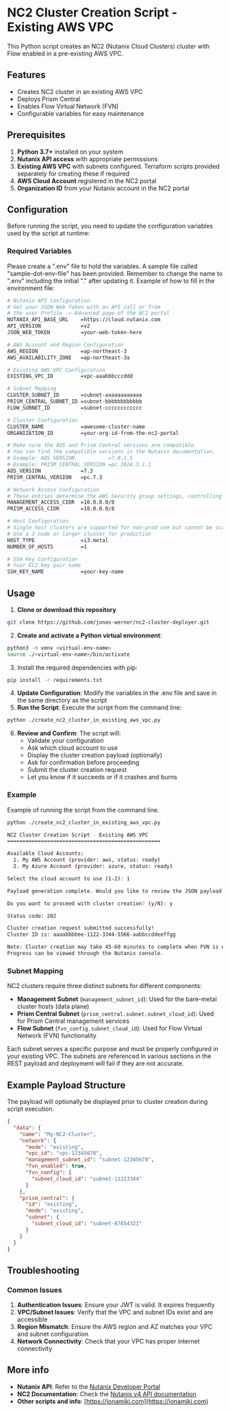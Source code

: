 # NC2 Cluster Creation Script - Existing AWS VPC

This Python script creates an NC2 (Nutanix Cloud Clusters) cluster with Flow enabled in a pre-existing AWS VPC.

## Features

- Creates NC2 cluster in an existing AWS VPC
- Deploys Prism Central
- Enables Flow Virtual Network (FVN)
- Configurable variables for easy maintenance

## Prerequisites

1. **Python 3.7+** installed on your system
2. **Nutanix API access** with appropriate permissions
3. **Existing AWS VPC** with subnets configured. Terraform scripts provided separately for creating these if required
4. **AWS Cloud Account** registered in the NC2 portal
5. **Organization ID** from your Nutanix account in the NC2 portal


## Configuration

Before running the script, you need to update the configuration variables used by the script at runtime: 

### Required Variables
Please create a ".env" file to hold the variables. A sample file called "sample-dot-env-file" has been provided. Remember to change the name to ".env" including the initial "." after updating it. Example of how to fill in the environment file: 
```bash
# Nutanix API Configuration
# Get your JSON Web Token with an API call or from 
# the user Profile -> Advanced page of the NC2 portal
NUTANIX_API_BASE_URL    =https://cloud.nutanix.com
API_VERSION             =v2
JSON_WEB_TOKEN          =your-web-token-here

# AWS Account and Region Configuration
AWS_REGION              =ap-northeast-3
AWS_AVAILABILITY_ZONE   =ap-northeast-3a

# Existing AWS VPC Configuration
EXISTING_VPC_ID         =vpc-aaabbbcccddd

# Subnet Mapping
CLUSTER_SUBNET_ID       =subnet-aaaaaaaaaaaa
PRISM_CENTRAL_SUBNET_ID =subnet-bbbbbbbbbbbb
FLOW_SUBNET_ID          =subnet-cccccccccccc

# Cluster Configuration
CLUSTER_NAME            =awesome-cluster-name
ORGANIZATION_ID         =your-org-id-from-the-nc2-portal

# Make sure the AOS and Prism Central versions are compatible.
# You can find the compatible versions in the Nutanix documentation.
# Example: AOS_VERSION           =7.0.1.5
# Example: PRISM_CENTRAL_VERSION =pc.2024.3.1.1
AOS_VERSION             =7.3
PRISM_CENTRAL_VERSION   =pc.7.3

# Network Access Configuration
# These entries determine the AWS Security group settings, controlling access to the cluster
MANAGEMENT_ACCESS_CIDR  =10.0.0.0/8
PRISM_ACCESS_CIDR       =10.0.0.0/8

# Host Configuration
# Single host clusters are supported for non-prod use but cannot be scaled up. 
# Use a 3 node or larger cluster for production 
HOST_TYPE               =i3.metal
NUMBER_OF_HOSTS         =1

# SSH Key Configuration
# Your EC2 key pair name
SSH_KEY_NAME            =your-key-name
```


## Usage

1. **Clone or download this repository**
```bash
git clone https://github.com/jonas-werner/nc2-cluster-deployer.git
```
2. **Create and activate a Python virtual environment**: 
```bash
python3 -m venv <virtual-env-name>
source ./<virtual-env-name>/bin/activate
```
3. Install the required dependencies with pip:
```bash
pip install -r requirements.txt
```
4. **Update Configuration**: Modify the variables in the .env file and save in the same directory as the script
5. **Run the Script**: Execute the script from the command line:

```bash
python ./create_nc2_cluster_in_existing_aws_vpc.py
```

6. **Review and Confirm**: The script will:
   - Validate your configuration
   - Ask which cloud account to use
   - Display the cluster creation payload (optionally)
   - Ask for confirmation before proceeding
   - Submit the cluster creation request
   - Let you know if it succeeds or if it crashes and burns

### Example
Example of running the script from the command line. 
```bash
python ./create_nc2_cluster_in_existing_aws_vpc.py

NC2 Cluster Creation Script - Existing AWS VPC
==================================================

Available Cloud Accounts:
  1. My AWS Account (provider: aws, status: ready)
  2. My Azure Account (provider: azure, status: ready)

Select the cloud account to use (1-2): 1

Payload generation complete. Would you like to review the JSON payload? (y/N):

Do you want to proceed with cluster creation? (y/N): y

Status code: 202

Cluster creation request submitted successfully!
Cluster ID is: aaaabbbbee-1122-3344-5566-aabbccddeeffgg

Note: Cluster creation may take 45-60 minutes to complete when FVN is enabled.
Progress can be viewed through the Nutanix console.
```

### Subnet Mapping

NC2 clusters require three distinct subnets for different components:

- **Management Subnet** (`management_subnet_id`): Used for the bare-metal cluster hosts (data plane)
- **Prism Central Subnet** (`prism_central.subnet.subnet_cloud_id`): Used for Prism Central management services  
- **Flow Subnet** (`fvn_config.subnet_cloud_id`): Used for Flow Virtual Network (FVN) functionality

Each subnet serves a specific purpose and must be properly configured in your existing VPC. The subnets are referenced in various sections in the REST payload and deployment will fail if they are not accurate. 

## Example Payload Structure 
The payload will optionally be displayed prior to cluster creation during script execution. 

```json
{
  "data": {
    "name": "My-NC2-Cluster",
    "network": {
      "mode": "existing",
      "vpc_id": "vpc-12345678",
      "management_subnet_id": "subnet-12345678",
      "fvn_enabled": true,
      "fvn_config": {
        "subnet_cloud_id": "subnet-11223344"
      }
    },
    "prism_central": {
      "id": "existing",
      "mode": "existing",
      "subnet": {
        "subnet_cloud_id": "subnet-87654321"
      }
    }
  }
}
```

## Troubleshooting

### Common Issues

1. **Authentication Issues**: Ensure your JWT is valid. It expires frequently
2. **VPC/Subnet Issues**: Verify that the VPC and subnet IDs exist and are accessible
3. **Region Mismatch**: Ensure the AWS region and AZ matches your VPC and subnet configuration
4. **Network Connectivity**: Check that your VPC has proper internet connectivity


## More info

- **Nutanix API**: Refer to the [Nutanix Developer Portal](https://www.nutanix.dev)
- **NC2 Documentation**: Check the [Nutanix v4 API documentation](https://developers.nutanix.com)
- **Other scripts and info**: [https://jonamiki.com](https://jonamiki.com)

